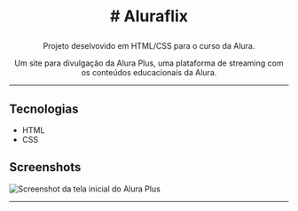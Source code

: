 <h1><p align="center"># Aluraflix</p></h1>
<p align="center">Projeto deselvovido em HTML/CSS para o curso da Alura.</p>

<p align="center">Um site para divulgação da Alura Plus, uma plataforma de streaming com os conteúdos educacionais da Alura.</p>

<hr>

## Tecnologias
* HTML
* CSS

## Screenshots
![Screenshot da tela inicial do Alura Plus](https://imgur.com/nKUf7MK.png)


<hr>
